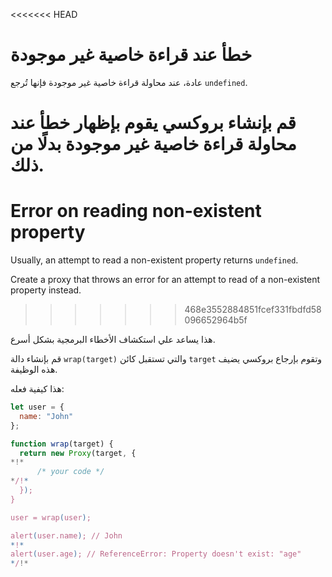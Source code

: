 <<<<<<< HEAD
# خطأ عند قراءة خاصية غير موجودة

عادة، عند محاولة قراءة خاصية غير موجودة فإنها تُرجع `undefined`.

قم بإنشاء بروكسي يقوم بإظهار خطأ عند محاولة قراءة خاصية غير موجودة بدلًا من ذلك.
=======
# Error on reading non-existent property

Usually, an attempt to read a non-existent property returns `undefined`.

Create a proxy that throws an error for an attempt to read of a non-existent property instead.
>>>>>>> 468e3552884851fcef331fbdfd58096652964b5f

هذا يساعد علي استكشاف الأخطاء البرمجية بشكل أسرع.

قم بإنشاء دالة `wrap(target)` والتي تستقبل كائن `target` وتقوم بإرجاع بروكسي يضيف هذه الوظيفة.

هذا كيفية فعله:

```js
let user = {
  name: "John"
};

function wrap(target) {
  return new Proxy(target, {
*!*
      /* your code */
*/!*
  });
}

user = wrap(user);

alert(user.name); // John
*!*
alert(user.age); // ReferenceError: Property doesn't exist: "age"
*/!*
```
